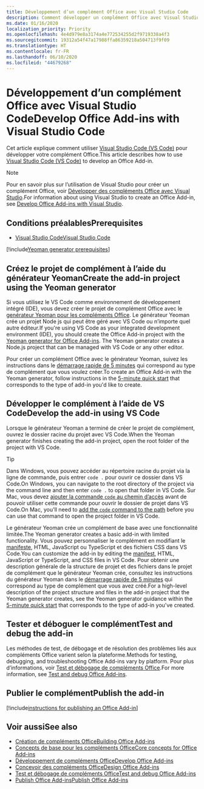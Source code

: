 ```yaml
---
title: Développement d’un complément Office avec Visual Studio Code
description: Comment développer un complément Office avec Visual Studio Code
ms.date: 01/16/2020
localization_priority: Priority
ms.openlocfilehash: 4e4d979e8a3174a4e772534255d2f9719338a4f3
ms.sourcegitcommit: 19312a54f47a17988ffa86359218a504713f9f09
ms.translationtype: HT
ms.contentlocale: fr-FR
ms.lasthandoff: 06/10/2020
ms.locfileid: "44679268"
---
```

# <a name="develop-office-add-ins-with-visual-studio-code"></a><span data-ttu-id="45181-103">Développement d’un complément Office avec Visual Studio Code</span><span class="sxs-lookup"><span data-stu-id="45181-103">Develop Office Add-ins with Visual Studio Code</span></span>

<span data-ttu-id="45181-104">Cet article explique comment utiliser [Visual Studio Code (VS Code)](https://code.visualstudio.com) pour développer votre complément Office.</span><span class="sxs-lookup"><span data-stu-id="45181-104">This article describes how to use [Visual Studio Code (VS Code)](https://code.visualstudio.com) to develop an Office Add-in.</span></span>

> [!NOTE]
> <span data-ttu-id="45181-105">Pour en savoir plus sur l’utilisation de Visual Studio pour créer un complément Office, voir [Développer des compléments Office avec Visual Studio](develop-add-ins-visual-studio.md).</span><span class="sxs-lookup"><span data-stu-id="45181-105">For information about using Visual Studio to create an Office Add-in, see [Develop Office Add-ins with Visual Studio](develop-add-ins-visual-studio.md).</span></span>

## <a name="prerequisites"></a><span data-ttu-id="45181-106">Conditions préalables</span><span class="sxs-lookup"><span data-stu-id="45181-106">Prerequisites</span></span>

- [<span data-ttu-id="45181-107">Visual Studio Code</span><span class="sxs-lookup"><span data-stu-id="45181-107">Visual Studio Code</span></span>](https://code.visualstudio.com/)

[!include[Yeoman generator prerequisites](../includes/quickstart-yo-prerequisites.md)]

## <a name="create-the-add-in-project-using-the-yeoman-generator"></a><span data-ttu-id="45181-108">Créez le projet de complément à l’aide du générateur Yeoman</span><span class="sxs-lookup"><span data-stu-id="45181-108">Create the add-in project using the Yeoman generator</span></span>

<span data-ttu-id="45181-109">Si vous utilisez le VS Code comme environnement de développement intégré (IDE), vous devez créer le projet de complément Office avec le [genérateur Yeoman pour les compléments Office](https://github.com/OfficeDev/generator-office). Le générateur Yeoman crée un projet Node js qui peut être géré avec VS Code ou n’importe quel autre éditeur.</span><span class="sxs-lookup"><span data-stu-id="45181-109">If you're using VS Code as your integrated development environment (IDE), you should create the Office Add-in project with the [Yeoman generator for Office Add-ins](https://github.com/OfficeDev/generator-office). The Yeoman generator creates a Node.js project that can be managed with VS Code or any other editor.</span></span> 

<span data-ttu-id="45181-110">Pour créer un complément Office avec le générateur Yeoman, suivez les instructions dans le [démarrage rapide de 5 minutes](/office/dev/add-ins/) qui correspond au type de complément que vous voulez créer.</span><span class="sxs-lookup"><span data-stu-id="45181-110">To create an Office Add-in with the Yeoman generator, follow instructions in the [5-minute quick start](/office/dev/add-ins/) that corresponds to the type of add-in you'd like to create.</span></span>

## <a name="develop-the-add-in-using-vs-code"></a><span data-ttu-id="45181-111">Développer le complément à l’aide de VS Code</span><span class="sxs-lookup"><span data-stu-id="45181-111">Develop the add-in using VS Code</span></span>

<span data-ttu-id="45181-112">Lorsque le générateur Yeoman a terminé de créer le projet de complément, ouvrez le dossier racine du projet avec VS Code.</span><span class="sxs-lookup"><span data-stu-id="45181-112">When the Yeoman generator finishes creating the add-in project, open the root folder of the project with VS Code.</span></span> 

> [!TIP]
> <span data-ttu-id="45181-113">Dans Windows, vous pouvez accéder au répertoire racine du projet via la ligne de commande, puis entrer `code .` pour ouvrir ce dossier dans VS Code.</span><span class="sxs-lookup"><span data-stu-id="45181-113">On Windows, you can navigate to the root directory of the project via the command line and then enter `code .` to open that folder in VS Code.</span></span> <span data-ttu-id="45181-114">Sur Mac, vous devez [ajouter la commande `code` au chemin d’accès](https://code.visualstudio.com/docs/setup/mac#_launching-from-the-command-line) avant de pouvoir utiliser cette commande pour ouvrir le dossier de projet dans VS Code.</span><span class="sxs-lookup"><span data-stu-id="45181-114">On Mac, you'll need to [add the `code` command to the path](https://code.visualstudio.com/docs/setup/mac#_launching-from-the-command-line) before you can use that command to open the project folder in VS Code.</span></span>

<span data-ttu-id="45181-115">Le générateur Yeoman crée un complément de base avec une fonctionnalité limitée.</span><span class="sxs-lookup"><span data-stu-id="45181-115">The Yeoman generator creates a basic add-in with limited functionality.</span></span> <span data-ttu-id="45181-116">Vous pouvez personnaliser le complément en modifiant le [manifeste](add-in-manifests.md), HTML, JavaScript ou TypeScript et des fichiers CSS dans VS Code.</span><span class="sxs-lookup"><span data-stu-id="45181-116">You can customize the add-in by editing the [manifest](add-in-manifests.md), HTML, JavaScript or TypeScript, and CSS files in VS Code.</span></span> <span data-ttu-id="45181-117">Pour obtenir une description générale de la structure de projet et des fichiers dans le projet de complément que le générateur Yeoman crée, consultez les instructions du générateur Yeoman dans le [démarrage rapide de 5 minutes](/office/dev/add-ins/) qui correspond au type de complément que vous avez créé.</span><span class="sxs-lookup"><span data-stu-id="45181-117">For a high-level description of the project structure and files in the add-in project that the Yeoman generator creates, see the Yeoman generator guidance within the [5-minute quick start](/office/dev/add-ins/) that corresponds to the type of add-in you've created.</span></span>

## <a name="test-and-debug-the-add-in"></a><span data-ttu-id="45181-118">Tester et déboguer le complément</span><span class="sxs-lookup"><span data-stu-id="45181-118">Test and debug the add-in</span></span>

<span data-ttu-id="45181-119">Les méthodes de test, de débogage et de résolution des problèmes liés aux compléments Office varient selon la plateforme.</span><span class="sxs-lookup"><span data-stu-id="45181-119">Methods for testing, debugging, and troubleshooting Office Add-ins vary by platform.</span></span> <span data-ttu-id="45181-120">Pour plus d’informations, voir [Test et débogage de compléments Office](../testing/test-debug-office-add-ins.md).</span><span class="sxs-lookup"><span data-stu-id="45181-120">For more information, see [Test and debug Office Add-ins](../testing/test-debug-office-add-ins.md).</span></span>

## <a name="publish-the-add-in"></a><span data-ttu-id="45181-121">Publier le complément</span><span class="sxs-lookup"><span data-stu-id="45181-121">Publish the add-in</span></span>

[!include[instructions for publishing an Office Add-in](../includes/publish-add-in.md)]

## <a name="see-also"></a><span data-ttu-id="45181-122">Voir aussi</span><span class="sxs-lookup"><span data-stu-id="45181-122">See also</span></span>

- [<span data-ttu-id="45181-123">Création de compléments Office</span><span class="sxs-lookup"><span data-stu-id="45181-123">Building Office Add-ins</span></span>](../overview/office-add-ins-fundamentals.md)
- [<span data-ttu-id="45181-124">Concepts de base pour les compléments Office</span><span class="sxs-lookup"><span data-stu-id="45181-124">Core concepts for Office Add-ins</span></span>](../overview/core-concepts-office-add-ins.md)
- [<span data-ttu-id="45181-125">Développement de compléments Office</span><span class="sxs-lookup"><span data-stu-id="45181-125">Develop Office Add-ins</span></span>](../develop/develop-overview.md)
- [<span data-ttu-id="45181-126">Concevoir des compléments Office</span><span class="sxs-lookup"><span data-stu-id="45181-126">Design Office Add-ins</span></span>](../design/add-in-design.md)
- [<span data-ttu-id="45181-127">Test et débogage de compléments Office</span><span class="sxs-lookup"><span data-stu-id="45181-127">Test and debug Office Add-ins</span></span>](../testing/test-debug-office-add-ins.md)
- [<span data-ttu-id="45181-128">Publish Office Add-ins</span><span class="sxs-lookup"><span data-stu-id="45181-128">Publish Office Add-ins</span></span>](../publish/publish.md)